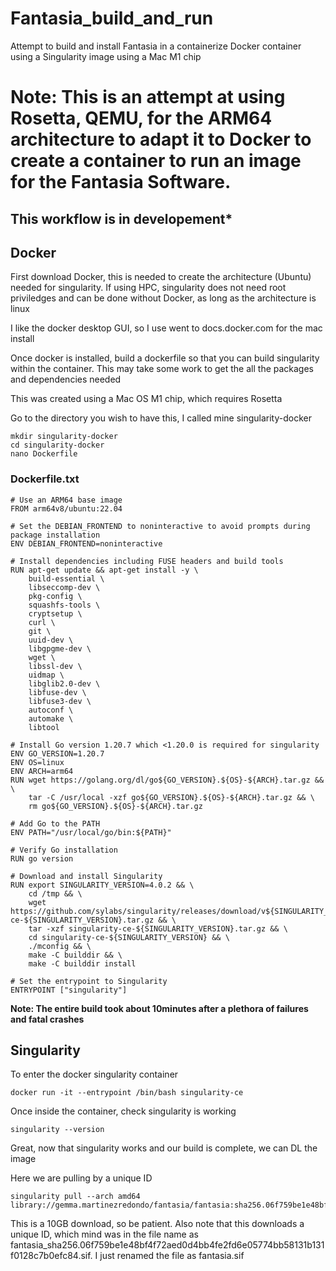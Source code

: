 # Fantasia_build_and_run
Attempt to build and install Fantasia in a containerize Docker container using a Singularity image using a Mac M1 chip

# Note: This is an attempt at using Rosetta, QEMU, for the ARM64 architecture to adapt it to Docker to create a container to run an image for the Fantasia Software. 
## This workflow is in developement*

## Docker
First download Docker, this is needed to create the architecture (Ubuntu) needed for singularity. If using HPC, singularity does not need root priviledges and can be done without Docker, as long as the architecture is linux

I like the docker desktop GUI, so I use went to docs.docker.com for the mac install

Once docker is installed, build a dockerfile so that you can build singularity within the container. This may take some work to get the all the packages and dependencies needed

This was created using a Mac OS M1 chip, which requires Rosetta

Go to the directory you wish to have this, I called mine singularity-docker

```
mkdir singularity-docker
cd singularity-docker
nano Dockerfile
```

### Dockerfile.txt
```
# Use an ARM64 base image
FROM arm64v8/ubuntu:22.04

# Set the DEBIAN_FRONTEND to noninteractive to avoid prompts during package installation
ENV DEBIAN_FRONTEND=noninteractive

# Install dependencies including FUSE headers and build tools
RUN apt-get update && apt-get install -y \
    build-essential \
    libseccomp-dev \
    pkg-config \
    squashfs-tools \
    cryptsetup \
    curl \
    git \
    uuid-dev \
    libgpgme-dev \
    wget \
    libssl-dev \
    uidmap \
    libglib2.0-dev \
    libfuse-dev \
    libfuse3-dev \
    autoconf \
    automake \
    libtool

# Install Go version 1.20.7 which <1.20.0 is required for singularity
ENV GO_VERSION=1.20.7
ENV OS=linux
ENV ARCH=arm64
RUN wget https://golang.org/dl/go${GO_VERSION}.${OS}-${ARCH}.tar.gz && \
    tar -C /usr/local -xzf go${GO_VERSION}.${OS}-${ARCH}.tar.gz && \
    rm go${GO_VERSION}.${OS}-${ARCH}.tar.gz

# Add Go to the PATH
ENV PATH="/usr/local/go/bin:${PATH}"

# Verify Go installation
RUN go version

# Download and install Singularity
RUN export SINGULARITY_VERSION=4.0.2 && \
    cd /tmp && \
    wget https://github.com/sylabs/singularity/releases/download/v${SINGULARITY_VERSION}/singularity-ce-${SINGULARITY_VERSION}.tar.gz && \
    tar -xzf singularity-ce-${SINGULARITY_VERSION}.tar.gz && \
    cd singularity-ce-${SINGULARITY_VERSION} && \
    ./mconfig && \
    make -C builddir && \
    make -C builddir install

# Set the entrypoint to Singularity
ENTRYPOINT ["singularity"]
```
**Note: The entire build took about 10minutes after a plethora of failures and fatal crashes**

## Singularity

To enter the docker singularity container

```
docker run -it --entrypoint /bin/bash singularity-ce
```

Once inside the container, check singularity is working

```
singularity --version
```

Great, now that singularity works and our build is complete, we can DL the image

Here we are pulling by a unique ID

```
singularity pull --arch amd64 library://gemma.martinezredondo/fantasia/fantasia:sha256.06f759be1e48bf4f72aed0d4bb4fe2fd6e05774bb58131b131f0128c7b0efc84
```

This is a 10GB download, so be patient. Also note that this downloads a unique ID, which mind was in the file name as fantasia_sha256.06f759be1e48bf4f72aed0d4bb4fe2fd6e05774bb58131b131f0128c7b0efc84.sif. I just renamed the file as fantasia.sif 